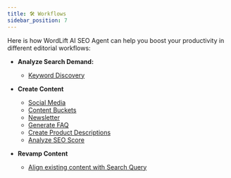 ```yaml
---
title: 🛠️ Workflows
sidebar_position: 7
---
```


Here is how WordLift AI SEO Agent can help you boost your productivity in different editorial workflows:

- **Analyze Search Demand:**
    - [Keyword Discovery](./workflows/keyword-discovery.md)

- **Create Content**
    - [Social Media](./workflows/create-social-media-posts.md)
    - [Content Buckets](./workflows/create-social-media-content-buckets.md)
    - [Newsletter](./workflows/ideas-for-newsletters.md)
    - [Generate FAQ](./workflows/faq.md)
    - [Create Product Descriptions](./workflows/create-product-description.md)
    - [Analyze SEO Score](./workflows/analyzing-query-match.md)

- **Revamp Content**
    - [Align existing content with Search Query](./workflows/analyzing-query-match/)
